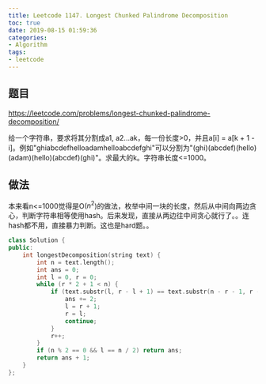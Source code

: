 ```yaml
---
title: Leetcode 1147. Longest Chunked Palindrome Decomposition
toc: true
date: 2019-08-15 01:59:36
categories:
- Algorithm
tags:
- leetcode
---
```

## 题目
https://leetcode.com/problems/longest-chunked-palindrome-decomposition/

给一个字符串，要求将其分割成a1, a2...ak，每一份长度>0，并且a[i] = a[k + 1 - i]。例如"ghiabcdefhelloadamhelloabcdefghi"可以分割为"(ghi)(abcdef)(hello)(adam)(hello)(abcdef)(ghi)"。求最大的k。字符串长度<=1000。
## 做法
本来看n<=1000觉得是O($n^2$)的做法，枚举中间一块的长度，然后从中间向两边贪心，判断字符串相等使用hash。后来发现，直接从两边往中间贪心就行了。。连hash都不用，直接暴力判断。这也是hard题。。
```C++
class Solution {
public:
    int longestDecomposition(string text) {
        int n = text.length();
        int ans = 0;
        int l = 0, r = 0;
        while (r * 2 + 1 < n) {
            if (text.substr(l, r - l + 1) == text.substr(n - r - 1, r - l + 1)) {
                ans += 2;
                l = r + 1;
                r = l;
                continue;
            }
            r++;
        }
        if (n % 2 == 0 && l == n / 2) return ans;
        return ans + 1;
    }
};
```
